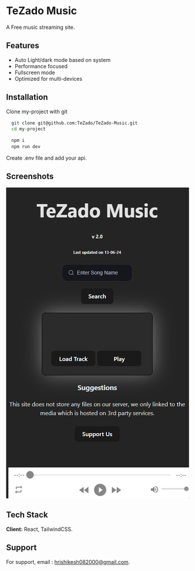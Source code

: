
# TeZado Music

A Free music streaming site. 






## Features

- Auto Light/dark mode based on system
- Performance focused
- Fullscreen mode
- Optimized for multi-devices


## Installation

Clone my-project with git

```bash
  git clone git@github.com:TeZado/TeZado-Music.git
  cd my-project
```
```bash
  npm i 
  npm run dev
```

Create .env file and add your api. 
## Screenshots

![App Screenshot](https://github.com/TeZado/TeZado-Music/blob/main/src/assets/Screenshot%202024-06-13%20213244.png)


## Tech Stack

**Client:** React, TailwindCSS.



## Support

For support, email : hrishikesh082000@gmail.com.

